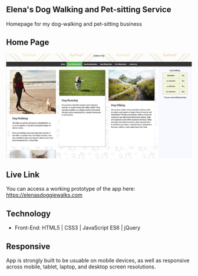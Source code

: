 ## Elena's Dog Walking and Pet-sitting Service
Homepage for my dog-walking and pet-sitting business 

## Home Page
![](https://github.com/ElenaG518/doggie-walks/blob/master/images/cropped/homepage.png)  

## Live Link
You can access a working prototype of the app here: https://elenasdoggiewalks.com

## Technology
* Front-End: HTML5 | CSS3 | JavaScript ES6 | jQuery


## Responsive
App is strongly built to be usuable on mobile devices, as well as responsive across mobile, tablet, laptop, and desktop screen resolutions.


